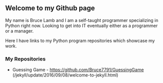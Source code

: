 ## Welcome to my Github page

My name is Bruce Lamb and I am a self-taught programmer specializing in Python right now. Looking to get into IT eventually either as a programmer or a manager. 

Here I have links to my Python program repositories which showcase my work. 

### My Repositories

* Guessing Game - <https://github.com/Bruce7791/GuessingGame> 
(/jekyll/update/2016/09/08/welcome-to-jekyll.html)
